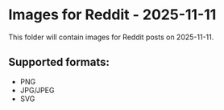 # Images for Reddit - 2025-11-11

This folder will contain images for Reddit posts on 2025-11-11.

## Supported formats:
- PNG
- JPG/JPEG
- SVG
